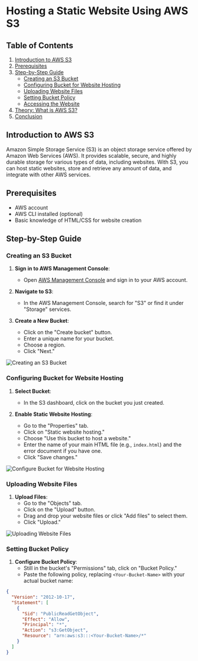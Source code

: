 # Hosting a Static Website Using AWS S3

## Table of Contents
1. [Introduction to AWS S3](#introduction-to-aws-s3)
2. [Prerequisites](#prerequisites)
3. [Step-by-Step Guide](#step-by-step-guide)
    - [Creating an S3 Bucket](#creating-an-s3-bucket)
    - [Configuring Bucket for Website Hosting](#configuring-bucket-for-website-hosting)
    - [Uploading Website Files](#uploading-website-files)
    - [Setting Bucket Policy](#setting-bucket-policy)
    - [Accessing the Website](#accessing-the-website)
4. [Theory: What is AWS S3?](#theory-what-is-aws-s3)
5. [Conclusion](#conclusion)

## Introduction to AWS S3

Amazon Simple Storage Service (S3) is an object storage service offered by Amazon Web Services (AWS). It provides scalable, secure, and highly durable storage for various types of data, including websites. With S3, you can host static websites, store and retrieve any amount of data, and integrate with other AWS services.

## Prerequisites

- AWS account
- AWS CLI installed (optional)
- Basic knowledge of HTML/CSS for website creation

## Step-by-Step Guide

### Creating an S3 Bucket

1. **Sign in to AWS Management Console**:
   - Open [AWS Management Console](https://aws.amazon.com/console/) and sign in to your AWS account.

2. **Navigate to S3**:
   - In the AWS Management Console, search for "S3" or find it under "Storage" services.

3. **Create a New Bucket**:
   - Click on the "Create bucket" button.
   - Enter a unique name for your bucket.
   - Choose a region.
   - Click "Next."

![Creating an S3 Bucket](images/create_bucket.png)

### Configuring Bucket for Website Hosting

1. **Select Bucket**:
   - In the S3 dashboard, click on the bucket you just created.

2. **Enable Static Website Hosting**:
   - Go to the "Properties" tab.
   - Click on "Static website hosting."
   - Choose "Use this bucket to host a website."
   - Enter the name of your main HTML file (e.g., `index.html`) and the error document if you have one.
   - Click "Save changes."

![Configure Bucket for Website Hosting](images/configure_website_hosting.png)

### Uploading Website Files

1. **Upload Files**:
   - Go to the "Objects" tab.
   - Click on the "Upload" button.
   - Drag and drop your website files or click "Add files" to select them.
   - Click "Upload."

![Uploading Website Files](images/upload_files.png)

### Setting Bucket Policy

1. **Configure Bucket Policy**:
   - Still in the bucket's "Permissions" tab, click on "Bucket Policy."
   - Paste the following policy, replacing `<Your-Bucket-Name>` with your actual bucket name:

```json
{
  "Version": "2012-10-17",
  "Statement": [
    {
      "Sid": "PublicReadGetObject",
      "Effect": "Allow",
      "Principal": "*",
      "Action": "s3:GetObject",
      "Resource": "arn:aws:s3:::<Your-Bucket-Name>/*"
    }
  ]
}
